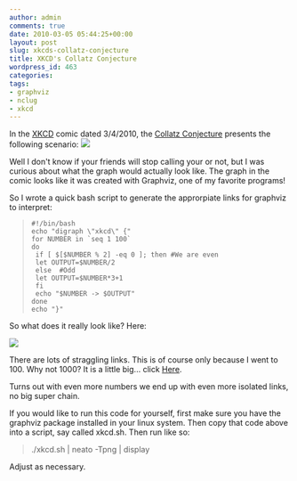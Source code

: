 ```yaml
---
author: admin
comments: true
date: 2010-03-05 05:44:25+00:00
layout: post
slug: xkcds-collatz-conjecture
title: XKCD's Collatz Conjecture
wordpress_id: 463
categories:
tags:
- graphviz
- nclug
- xkcd
---
```


In the [XKCD](http://xkcd.com) comic dated 3/4/2010, the [Collatz Conjecture](http://xkcd.com/710/) presents the following scenario:
![](http://imgs.xkcd.com/comics/collatz_conjecture.png)


Well I don't know if your friends will stop calling your or not, but I was curious about what the graph would actually look like. The graph in the comic looks like it was created with Graphviz, one of my favorite programs!

So I wrote a quick bash script to generate the approrpiate links for graphviz to interpret:


> 

>     
>     #!/bin/bash
>     echo "digraph \"xkcd\" {"
>     for NUMBER in `seq 1 100`
>     do
>      if [ $[$NUMBER % 2] -eq 0 ]; then #We are even
>      let OUTPUT=$NUMBER/2
>      else  #Odd
>      let OUTPUT=$NUMBER*3+1
>      fi
>      echo "$NUMBER -> $OUTPUT"
>     done
>     echo "}"
>     
> 
> 



So what does it really look like? Here:

[![](/uploads/xkcd-collatz-672x1024.png)](/uploads/xkcd-collatz.png)

There are lots of straggling links. This is of course only because I went to 100. Why not 1000? It is a little big... click [Here](https://xkyle.com/images/xkcd-collatz2.jpg).

Turns out with even more numbers we end up with even more isolated links, no big super chain.

If you would like to run this code for yourself, first make sure you have the graphviz package installed in your linux system. Then copy that code above into a script, say called xkcd.sh. Then run like so:


> ./xkcd.sh | neato -Tpng | display


Adjust as necessary.
